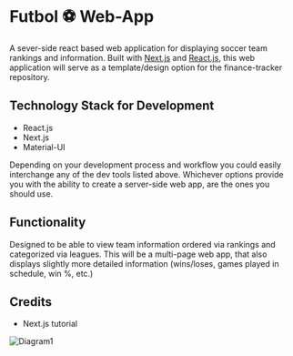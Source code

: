 # Futbol ⚽ Web-App 
A sever-side react based web application for displaying soccer team rankings and information. Built with [Next.js]() and [React.js](), this web application will serve as a template/design option for the finance-tracker repository. 

## Technology Stack for Development
* React.js
* Next.js 
* Material-UI 

Depending on your development process and workflow you could easily interchange any of the dev tools listed above. Whichever options provide you with the ability to create a server-side web app, are the ones you should use. 

## Functionality 
Designed to be able to view team information ordered via rankings and categorized via leagues. This will be a multi-page web app, that also displays slightly more detailed information (wins/loses, games played in schedule, win %, etc.)

## Credits 
* Next.js tutorial

![Diagram1]()
